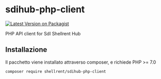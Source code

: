# sdihub-php-client

[![Latest Version on Packagist](https://img.shields.io/packagist/v/shellrent/sdihub-php-client.svg?style=flat-square)](https://packagist.org/packages/shellrent/sdihub-php-client)

PHP API client for SdI Shellrent Hub

## Installazione


Il pacchetto viene installato attraverso composer, e richiede PHP >= 7.0

```bash
composer require shellrent/sdihub-php-client
```
  
  
